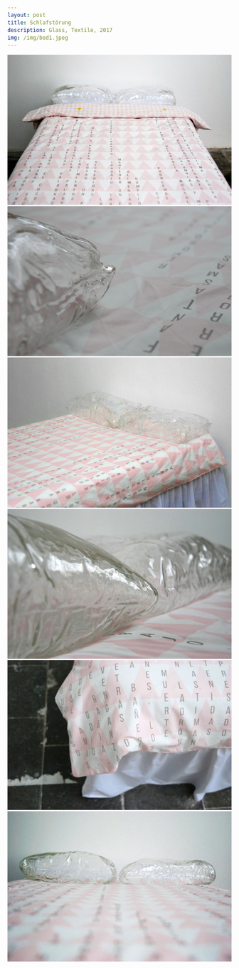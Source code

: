 ```yaml
---
layout: post
title: Schlafstörung
description: Glass, Textile, 2017
img: /img/bed1.jpeg
---
```



<div class="img_row">
  <img class="col three" src="/img/bed1.jpeg"/>
</div>
<div class="img_row">
  <img class="col three" src="/img/bed2.jpeg"/>
</div>
<div class="img_row">
  <img class="col three" src="/img/bed3.jpeg"/>
</div>
<div class="img_row">
  <img class="col three" src="/img/bed4.jpeg"/>
</div>
<div class="img_row">
  <img class="col three" src="/img/bed5.jpeg"/>
</div>
<div class="img_row">
  <img class="col three" src="/img/bed6.jpeg"/>
</div>
<div class="col three caption">
</div>
